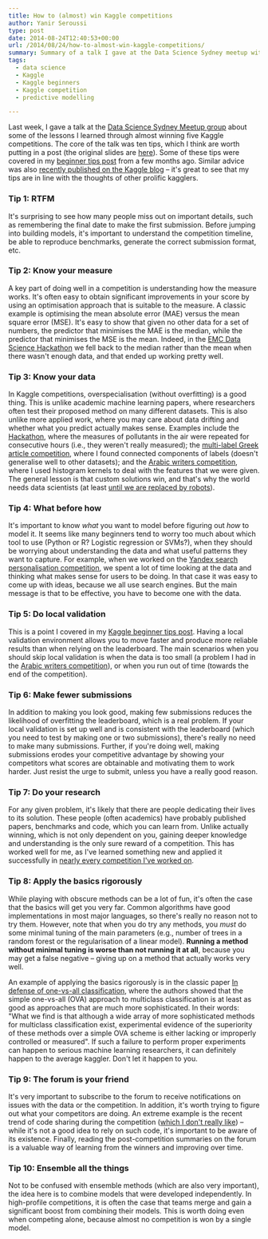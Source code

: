 ```yaml
---
title: How to (almost) win Kaggle competitions
author: Yanir Seroussi
type: post
date: 2014-08-24T12:40:53+00:00
url: /2014/08/24/how-to-almost-win-kaggle-competitions/
summary: Summary of a talk I gave at the Data Science Sydney meetup with ten tips on almost-winning Kaggle competitions.
tags:
  - data science
  - Kaggle
  - Kaggle beginners
  - Kaggle competition
  - predictive modelling

---
```

Last week, I gave a talk at the <a href="http://www.meetup.com/Data-Science-Sydney/" target="_blank" rel="noopener">Data Science Sydney Meetup group</a> about some of the lessons I learned through almost winning five Kaggle competitions. The core of the talk was ten tips, which I think are worth putting in a post (the original slides are <a href="http://yanirs.github.io/talks/data-science-sydney-winning-kaggle/" target="_blank" rel="noopener">here</a>). Some of these tips were covered in my [beginner tips post][1] from a few months ago. Similar advice was also <a href="http://blog.kaggle.com/2014/08/01/learning-from-the-best/" target="_blank" rel="noopener">recently published on the Kaggle blog</a> – it's great to see that my tips are in line with the thoughts of other prolific kagglers.

### Tip 1: RTFM

It's surprising to see how many people miss out on important details, such as remembering the final date to make the first submission. Before jumping into building models, it's important to understand the competition timeline, be able to reproduce benchmarks, generate the correct submission format, etc.

### Tip 2: Know your measure

A key part of doing well in a competition is understanding how the measure works. It's often easy to obtain significant improvements in your score by using an optimisation approach that is suitable to the measure. A classic example is optimising the mean absolute error (MAE) versus the mean square error (MSE). It's easy to show that given no other data for a set of numbers, the predictor that minimises the MAE is the median, while the predictor that minimises the MSE is the mean. Indeed, in the <a href="https://www.kaggle.com/c/dsg-hackathon/forums/t/1821/general-approaches-to-partitioning-the-models/10631#post10631" target="_blank" rel="noopener">EMC Data Science Hackathon</a> we fell back to the median rather than the mean when there wasn't enough data, and that ended up working pretty well.

### Tip 3: Know your data

In Kaggle competitions, overspecialisation (without overfitting) is a good thing. This is unlike academic machine learning papers, where researchers often test their proposed method on many different datasets. This is also unlike more applied work, where you may care about data drifting and whether what you predict actually makes sense. Examples include the <a href="https://www.kaggle.com/c/dsg-hackathon/forums/t/1821/general-approaches-to-partitioning-the-models/10631#post10631" target="_blank" rel="noopener">Hackathon</a>, where the measures of pollutants in the air were repeated for consecutive hours (i.e., they weren't really measured); the <a title="Greek Media Monitoring Kaggle competition: My approach" href="https://yanirseroussi.com/2014/10/07/greek-media-monitoring-kaggle-competition-my-approach/" target="_blank" rel="noopener">multi-label Greek article competition</a>, where I found connected components of labels (doesn't generalise well to other datasets); and the <a href="http://blog.kaggle.com/2012/04/29/on-diffusion-kernels-histograms-and-arabic-writer-identification/" target="_blank" rel="noopener">Arabic writers competition</a>, where I used histogram kernels to deal with the features that we were given. The general lesson is that custom solutions win, and that's why the world needs data scientists (at least <a href="http://www.datarobot.com/" target="_blank" rel="noopener">until we are replaced by robots</a>).

### Tip 4: What before how

It's important to know _what_ you want to model before figuring out _how_ to model it. It seems like many beginners tend to worry too much about which tool to use (Python or R? Logistic regression or SVMs?), when they should be worrying about understanding the data and what useful patterns they want to capture. For example, when we worked on the [Yandex search personalisation competition][2], we spent a lot of time looking at the data and thinking what makes sense for users to be doing. In that case it was easy to come up with ideas, because we all use search engines. But the main message is that to be effective, you have to become one with the data.

### Tip 5: Do local validation

This is a point I covered in my [Kaggle beginner tips post][3]. Having a local validation environment allows you to move faster and produce more reliable results than when relying on the leaderboard. The main scenarios when you should skip local validation is when the data is too small (a problem I had in the <a href="http://blog.kaggle.com/2012/04/29/on-diffusion-kernels-histograms-and-arabic-writer-identification/" target="_blank" rel="noopener">Arabic writers competition</a>), or when you run out of time (towards the end of the competition).

### Tip 6: Make fewer submissions

In addition to making you look good, making few submissions reduces the likelihood of overfitting the leaderboard, which is a real problem. If your local validation is set up well and is consistent with the leaderboard (which you need to test by making one or two submissions), there's really no need to make many submissions. Further, if you're doing well, making submissions erodes your competitive advantage by showing your competitors what scores are obtainable and motivating them to work harder. Just resist the urge to submit, unless you have a really good reason.

### Tip 7: Do your research

For any given problem, it's likely that there are people dedicating their lives to its solution. These people (often academics) have probably published papers, benchmarks and code, which you can learn from. Unlike actually winning, which is not only dependent on you, gaining deeper knowledge and understanding is the only sure reward of a competition. This has worked well for me, as I've learned something new and applied it successfully in [nearly every competition I've worked on][4].

### Tip 8: Apply the basics rigorously

While playing with obscure methods can be a lot of fun, it's often the case that the basics will get you very far. Common algorithms have good implementations in most major languages, so there's really no reason not to try them. However, note that when you do try any methods, you _must_ do some minimal tuning of the main parameters (e.g., number of trees in a random forest or the regularisation of a linear model). **Running a method without minimal tuning is worse than not running it at all**, because you may get a false negative – giving up on a method that actually works very well.

An example of applying the basics rigorously is in the classic paper <a href="http://jmlr.org/papers/volume5/rifkin04a/rifkin04a.pdf" target="_blank" rel="noopener">In defense of one-vs-all classification</a>, where the authors showed that the simple one-vs-all (OVA) approach to multiclass classification is at least as good as approaches that are much more sophisticated. In their words: "What we find is that although a wide array of more sophisticated methods for multiclass classification exist, experimental evidence of the superiority of these methods over a simple OVA scheme is either lacking or improperly controlled or measured". If such a failure to perform proper experiments can happen to serious machine learning researchers, it can definitely happen to the average kaggler. Don't let it happen to you.

### Tip 9: The forum is your friend

It's very important to subscribe to the forum to receive notifications on issues with the data or the competition. In addition, it's worth trying to figure out what your competitors are doing. An extreme example is the recent trend of code sharing during the competition (<a href="http://www.kaggle.com/forums/t/5681/fed-up-with-beating-benchmark-code/30787#post30787" target="_blank" rel="noopener">which I don't really like</a>) – while it's not a good idea to rely on such code, it's important to be aware of its existence. Finally, reading the post-competition summaries on the forum is a valuable way of learning from the winners and improving over time.

### Tip 10: Ensemble all the things

Not to be confused with ensemble methods (which are also very important), the idea here is to combine models that were developed independently. In high-profile competitions, it is often the case that teams merge and gain a significant boost from combining their models. This is worth doing even when competing alone, because almost no competition is won by a single model.

 [1]: https://yanirseroussi.com/2014/01/19/kaggle-beginner-tips/
 [2]: https://www.kaggle.com/c/yandex-personalized-web-search-challenge/forums/t/6811/share-your-approach/37306#post37306
 [3]: https://yanirseroussi.com/2014/01/19/kaggle-beginner-tips/#validation
 [4]: https://yanirseroussi.com/2014/04/05/kaggle-competition-summaries/
